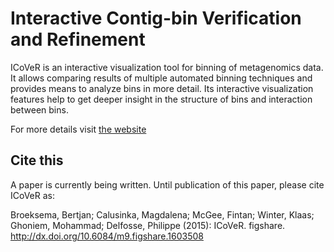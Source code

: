 # Interactive Contig-bin Verification and Refinement

ICoVeR is an interactive visualization tool for binning of metagenomics data. It allows comparing results of multiple automated binning techniques and provides means to analyze bins in more detail. Its interactive visualization features help to get deeper insight in the structure of bins and interaction between bins.

For more details visit [the website](http://bbroeksema.github.io/ICoVeR/)

## Cite this

A paper is currently being written. Until publication of this paper, please cite ICoVeR as:

Broeksema, Bertjan; Calusinka, Magdalena; McGee, Fintan; Winter, Klaas; Ghoniem, Mohammad; Delfosse, Philippe (2015): ICoVeR. figshare.
http://dx.doi.org/10.6084/m9.figshare.1603508
